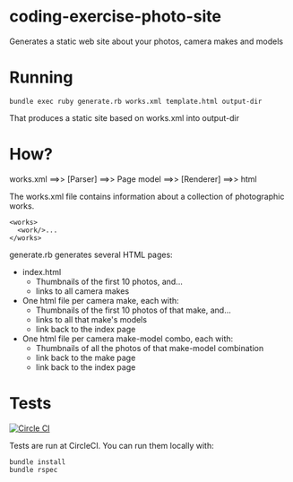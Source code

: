 # coding-exercise-photo-site

Generates a static web site about your photos, camera makes and models

# Running

	bundle exec ruby generate.rb works.xml template.html output-dir

That produces a static site based on works.xml into output-dir

# How?


works.xml ==>> [Parser]  ==>> Page model ==>> [Renderer] ==>> html


The works.xml file contains information about a collection of photographic works.

    <works>
	  <work/>...
	</works>

generate.rb generates several HTML pages:

- index.html 
  - Thumbnails of the first 10 photos, and...
  - links to all camera makes
- One html file per camera make, each with:
   - Thumbnails of the first 10 photos of that make, and...
   - links to all that make's models
   - link back to the index page
- One html file per camera make-model combo, each with:
   - Thumbnails of all the photos of that make-model combination
   - link back to the make page
   - link back to the index page

# Tests

[![Circle CI](https://circleci.com/gh/pokle/coding-exercise-photo-site.svg?style=svg)](https://circleci.com/gh/pokle/coding-exercise-photo-site)

Tests are run at CircleCI. You can run them locally with:

	bundle install
	bundle rspec
